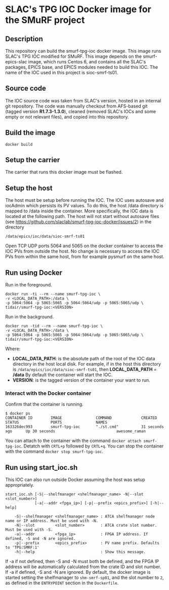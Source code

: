 # SLAC's TPG IOC Docker image for the SMuRF project

## Description

This repository can build the smurf-tpg-ioc docker image. This image runs SLAC's TPG IOC modified for SMuRF. This image depends on the smurf-epics-slac image, which runs Centos 6, and contains all the SLAC's packages, EPICS base, and EPICS modules needed to build this IOC. The name of the IOC used in this project is sioc-smrf-ts01.

## Source code

The IOC source code was taken from SLAC's version, hosted in an internal git repository. The code was manually checkout from AFS-based git (tagged version **R1.7.3-1.3.0**), cleaned (removed SLAC's IOCs and some empty or not relevant files), and copied into this repository.

## Build the image

```
docker build
```

## Setup the carrier

The carrier that runs this docker image must be flashed.

## Setup the host

The host must be setup before running the IOC. The IOC uses autosave and iocAdmin which persists its PV values. To do this, the host /data directory is mapped to /data inside the container. More specifically, the IOC data is located at the following path. The host will not start without autosave files (see https://github.com/slaclab/smurf-tpg-ioc-docker/issues/2) in the directory

```
/data/epics/ioc/data/sioc-smrf-ts01
```

Open TCP UDP ports 5064 and 5065 on the docker container to access the IOC PVs from outside the host. No change is necessary to access the IOC PVs from within the same host, from for example pysmurf on the same host. 

## Run using Docker

Run in the foreground.

```
docker run -ti --rm --name smurf-tpg-ioc \
-v <LOCAL_DATA_PATH>:/data \
-p 5064:5064 -p 5065:5065 -p 5064:5064/udp -p 5065:5065/udp \
tidair/smurf-tpg-ioc:<VERSION>
```

Run in the background.

```
docker run -tid --rm --name smurf-tpg-ioc \
-v <LOCAL_DATA_PATH>:/data \
-p 5064:5064 -p 5065:5065 -p 5064:5064/udp -p 5065:5065/udp \
tidair/smurf-tpg-ioc:<VERSION>
```

Where:
- **LOCAL_DATA_PATH**: is the absolute path of the root of the IOC data directory in the host local disk. For example, if in the host this directory is `/data/epics/ioc/data/sioc-smrf-ts01`, then **LOCAL_DATA_PATH** = **/data**
By default the container will start the IOC.
- **VERSION**: is the tagged version of the container your want to run.

### Interact with the Docker container

Confirm that the container is running.

```
$ docker ps
CONTAINER ID        IMAGE               COMMAND             CREATED             STATUS              PORTS               NAMES
163326dec993        smurf-tpg-ioc       "./st.cmd"          31 seconds ago      Up 30 seconds                           awesome_raman
```

You can attach to the container with the command `docker attach smurf-tpg-ioc`. Detatch with `CRTL+p` followed by `CRTL+q`. You can stop the container with the command `docker stop smurf-tpg-ioc`.

## Run using start_ioc.sh

This IOC can also run outside Docker assuming the host was setup appropriately.

```
start_ioc.sh [-S|--shelfmanager <shelfmanager_name> -N|--slot <slot_number>]
             [-a|--addr <fpga_ip>] [-p|--prefix <epics_prefix>] [-h|--help]

    -S|--shelfmanager <shelfmanager_name> : ATCA shelfmanager node name or IP address. Must be used with -N.
    -N|--slot         <slot_number>       : ATCA crate slot number. Must be used with -S.
    -a|--addr         <fpga_ip>           : FPGA IP address. If defined, -S and -N are ignored.
    -p|--prefix       <epics_prefix>      : PV name prefix. Defaults to 'TPG:SMRF:1'
    -h|--help                             : Show this message.
```

If -a if not defined, then -S and -N must both be defined, and the FPGA IP address will be automatically calculated from the crate ID and slot number. If -a if defined, -S and -N are ignored. By default, the docker image is started setting the shelfmanager to `shm-smrf-sp01`, and the slot number to `2`, as defined in the `ENTRYPOINT` section in the `Dockerfile`.
